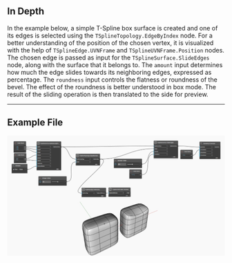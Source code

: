 ## In Depth
In the example below, a simple T-Spline box surface is created and one of its edges is selected using the `TSplineTopology.EdgeByIndex` node. For a better understanding of the position of the chosen vertex, it is visualized with the help of `TSplineEdge.UVNFrame` and `TSplineUVNFrame.Position` nodes. The chosen edge is passed as input for the `TSplineSurface.SlideEdges` node, along with the surface that it belongs to. The `amount` input determines how much the edge slides towards its neighboring edges, expressed as percentage. The `roundness` input controls the flatness or roundness of the bevel. The effect of the roundness is better understood in box mode. The result of the sliding operation is then translated to the side for preview.  

___
## Example File

![TSplineSurface.SlideEdges](./Autodesk.DesignScript.Geometry.TSpline.TSplineSurface.SlideEdges_img.jpg)
